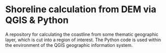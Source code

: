 # Shoreline calculation from DEM via QGIS & Python  
A repository for calculating the coastline from some thematic geographic layer, which is cut into a region of interest.
The Python code is used within the environment of the QGIS geographic information system.
